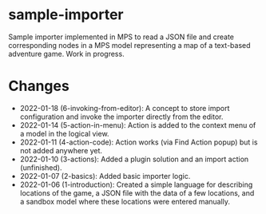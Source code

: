 # sample-importer

Sample importer implemented in MPS to read a JSON file and create corresponding nodes in a MPS model representing a map of a text-based adventure game. Work in progress.

# Changes

- 2022-01-18 (6-invoking-from-editor): A concept to store import configuration and invoke the importer directly from the
  editor.
- 2022-01-14 (5-action-in-menu): Action is added to the context menu of a model in the logical view. 
- 2022-01-11 (4-action-code): Action works (via Find Action popup) but is not added anywhere yet.
- 2022-01-10 (3-actions): Added a plugin solution and an import action (unfinished).
- 2022-01-07 (2-basics): Added basic importer logic.
- 2022-01-06 (1-introduction): Created a simple language for describing locations of the game, a JSON file with the data
  of a few locations, and a sandbox model where these locations were entered manually.
